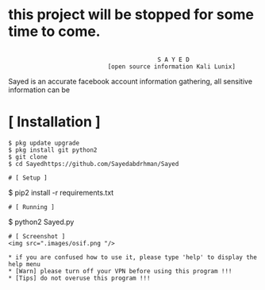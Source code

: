 
# this project will be stopped for some time to come.

```
                                          
                                          S A Y E D
                            [open source information Kali Lunix]
```
Sayed is an accurate facebook account information gathering, all sensitive information can be


# [ Installation ]
```
$ pkg update upgrade
$ pkg install git python2
$ git clone 
$ cd Sayedhttps://github.com/Sayedabdrhman/Sayed

# [ Setup ]
```
$ pip2 install -r requirements.txt
```
# [ Running ]
```
$ python2 Sayed.py
```
# [ Screenshot ]
<img src=".images/osif.png "/>

* if you are confused how to use it, please type 'help' to display the help menu
* [Warn] please turn off your VPN before using this program !!!
* [Tips] do not overuse this program !!!
